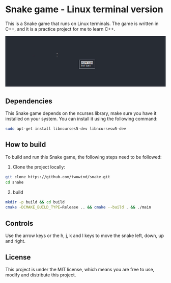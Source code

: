 # Snake game - Linux terminal version

This is a Snake game that runs on Linux terminals. The game is written in C++, and it is a practice project for me to learn C++.

![](./img/show.gif)

## Dependencies

This Snake game depends on the ncurses library, make sure you have it installed on your system. You can install it using the following command:

```bash
sudo apt-get install libncurses5-dev libncursesw5-dev
```

## How to build

To build and run this Snake game, the following steps need to be followed:

1. Clone the project locally:

```bash
git clone https://github.com/twowind/snake.git
cd snake
```

2. build

```bash
mkdir -p build && cd build
cmake -DCMAKE_BUILD_TYPE=Release .. && cmake --build . && ./main
```

## Controls

Use the arrow keys or the h, j, k and l keys to move the snake left, down, up and right.

## License
This project is under the MIT license, which means you are free to use, modify and distribute this project.